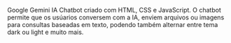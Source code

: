 Google Gemini IA Chatbot criado com HTML, CSS e JavaScript. O chatbot permite que os usúarios conversem com a IA, enviem arquivos ou imagens para consultas baseadas em texto, podendo também alternar entre tema dark ou light e muito mais.
